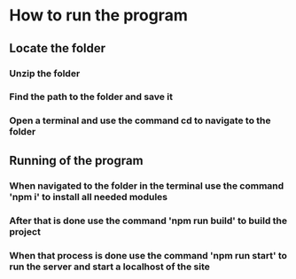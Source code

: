 # How to run the program


## Locate the folder
### Unzip the folder
### Find the path to the folder and save it
### Open a terminal and use the command cd to navigate to the folder

## Running of the program
### When navigated to the folder in the terminal use the command 'npm i' to install all needed modules
### After that is done use the command 'npm run build' to build the project
### When that process is done use the command 'npm run start' to run the server and start a localhost of the site

